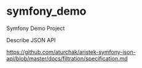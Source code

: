 # symfony_demo
Symfony Demo Project

Describe JSON API

https://github.com/aturchak/aristek-symfony-json-api/blob/master/docs/filtration/specification.md
